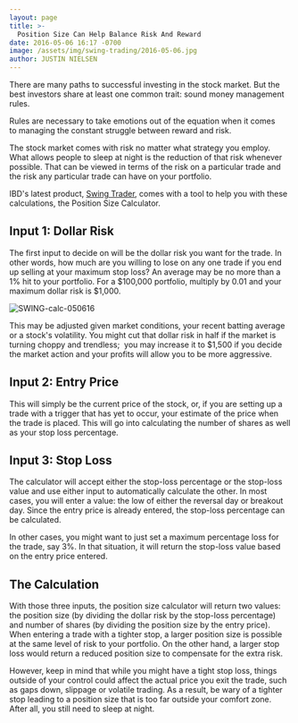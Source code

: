 ```yaml
---
layout: page
title: >-
  Position Size Can Help Balance Risk And Reward
date: 2016-05-06 16:17 -0700
image: /assets/img/swing-trading/2016-05-06.jpg
author: JUSTIN NIELSEN
---
```






There are many paths to successful investing in the stock market. But the best investors share at least one common trait: sound money management rules.


Rules are necessary to take emotions out of the equation when it comes to managing the constant struggle between reward and risk.


The stock market comes with risk no matter what strategy you employ. What allows people to sleep at night is the reduction of that risk whenever possible. That can be viewed in terms of the risk on a particular trade and the risk any particular trade can have on your portfolio.


IBD's latest product, [Swing Trader](http://shop.investors.com/offer/splashresponsive.aspx?id=SwingTrader&src=A011LPH), comes with a tool to help you with these calculations, the Position Size Calculator.


Input 1: Dollar Risk
--------------------


The first input to decide on will be the dollar risk you want for the trade. In other words, how much are you willing to lose on any one trade if you end up selling at your maximum stop loss? An average may be no more than a 1% hit to your portfolio. For a $100,000 portfolio, multiply by 0.01 and your maximum dollar risk is $1,000.


![SWING-calc-050616](https://www.investors.com/wp-content/uploads/2016/05/SWING-calc-050616-277x300.jpg)


This may be adjusted given market conditions, your recent batting average or a stock's volatility. You might cut that dollar risk in half if the market is turning choppy and trendless;  you may increase it to $1,500 if you decide the market action and your profits will allow you to be more aggressive.


Input 2: Entry Price
--------------------


This will simply be the current price of the stock, or, if you are setting up a trade with a trigger that has yet to occur, your estimate of the price when the trade is placed. This will go into calculating the number of shares as well as your stop loss percentage.


Input 3: Stop Loss
------------------


The calculator will accept either the stop-loss percentage or the stop-loss value and use either input to automatically calculate the other. In most cases, you will enter a value: the low of either the reversal day or breakout day. Since the entry price is already entered, the stop-loss percentage can be calculated.


In other cases, you might want to just set a maximum percentage loss for the trade, say 3%. In that situation, it will return the stop-loss value based on the entry price entered.


The Calculation
---------------


With those three inputs, the position size calculator will return two values: the position size (by dividing the dollar risk by the stop-loss percentage) and number of shares (by dividing the position size by the entry price). When entering a trade with a tighter stop, a larger position size is possible at the same level of risk to your portfolio. On the other hand, a larger stop loss would return a reduced position size to compensate for the extra risk.


However, keep in mind that while you might have a tight stop loss, things outside of your control could affect the actual price you exit the trade, such as gaps down, slippage or volatile trading. As a result, be wary of a tighter stop leading to a position size that is too far outside your comfort zone. After all, you still need to sleep at night.




